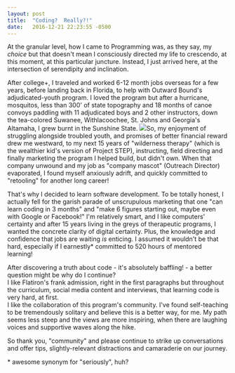 ```yaml
---
layout: post
title:  "Coding?  Really?!"
date:   2016-12-21 22:23:55 -0500
---
```



At the granular level, how I came to Programming was, as they say, my *choice* but that doesn't mean I consciously directed my life to crescendo, at this moment, at this particular juncture.  Instead, I just arrived here, at the intersection of serendipity and inclination.

After college+, I traveled and worked 6-12 month jobs overseas for a few years, before landing back in Florida, to help with Outward Bound's adjudicated-youth program.   I loved the program but after a hurricane, mosquitos, less than 300' of state topography and 18 months of canoe convoys paddling with 11 adjudicated boys and 2 other instructors, down the tea-colored Suwanee, Withlacoochee, St. Johns and Georgia's Altamaha, I grew burnt in the Sunshine State. ![](http://i.imgur.com/K25jXue.jpg)So, my enjoyment of struggling alongside  troubled youth, and promises of better financial reward drew me westward, to my next 15 years of "wilderness therapy" (which is the wealthier kid's version of Project STEP), instructing, field directing and finally marketing the program I helped build, but didn't own.  When that company unwound and my job as "company mascot" (Outreach Director) evaporated, I found myself anxiously adrift, and quickly committed to "retooling" for another long career!

That's why I decided to learn software development.  To be totally honest, I actually fell for the garish parade of unscrupulous marketing that one "can learn coding in 3 months" and "make 6 figures starting out, maybe even with Google or Facebook!"  I'm relatively smart, and I like computers' certainty and after 15 years living in the greys of therapeutic programs, I wanted the concrete clarity of digital certainty. Plus, the knowledge and confidence that jobs are waiting *is* enticing.  I assumed it wouldn't be that hard, especially if I earnestly\* committed to 520 hours of mentored learning!

After discovering a truth about code - it's absolutely baffling! - a better question might be why do I continue?  
I like Flatiron's frank admission, right in the first paragraphs but throughout the curriculum, social media content and interviews, that learning code is very hard, at first.  
I like the collaboration of this program's community.  I've found self-teaching to be tremendously solitary and believe this is a better way, for me.
My path seems less steep and the views are more inspiring, when there are laughing voices and supportive waves along the hike.

So thank you, "community" and please continue to strike up conversations and offer tips, slightly-relevant distractions and camaraderie on our journey.


\* awesome synonym for "seriously", huh?

